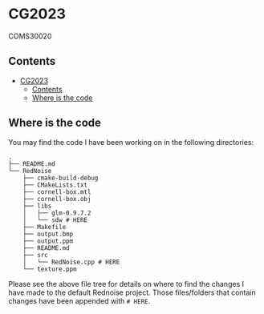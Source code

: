# CG2023
COMS30020 

## Contents

- [CG2023](#cg2023)
  - [Contents](#contents)
  - [Where is the code](#where-is-the-code)

## Where is the code

You may find the code I have been working on in the following directories:

```
.
├── README.md
└── RedNoise
    ├── cmake-build-debug
    ├── CMakeLists.txt
    ├── cornell-box.mtl
    ├── cornell-box.obj
    ├── libs
    │   ├── glm-0.9.7.2
    │   └── sdw # HERE 
    ├── Makefile
    ├── output.bmp
    ├── output.ppm
    ├── README.md
    ├── src
    │   └── RedNoise.cpp # HERE 
    └── texture.ppm
```

Please see the above file tree for details on where to find the changes I have 
made to the default Rednoise project. Those files/folders that contain changes 
have been appended with ``# HERE``.